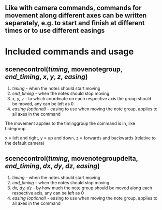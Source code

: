 ## Like with camera commands, commands for movement along different axes can be written separately, e.g. to start and finish at different times or to use different easings
# Included commands and usage
## scenecontrol(_timing_, movenotegroup, _end_timing_, _x_, _y_, _z_, _easing_)
1. _timing_ - when the notes should start moving
2. _end_timing_ - when the notes should stop moving
3. _x, y, z_ - to which coordinate on each respective axis the group should be moved, any can be left as 0
4. _easing (optional)_ - easing to use when moving the note group, applies to all axes in the command

The movement applies to the timinggroup the command is in, like hidegroup.

x = left and right, y = up and down, z = forwards and backwards (relative to the default camera)
## scenecontrol(_timing_, movenotegroupdelta, _end_timing_, _dx_, _dy_, _dz_, _easing_)
1. _timing_ - when the notes should start moving
2. _end_timing_ - when the notes should stop moving
3. _dx, dy, dz_ - by how much the note group should be moved along each respective axis, any can be left as 0
4. _easing (optional)_ - easing to use when moving the note group, applies to all axes in the command
